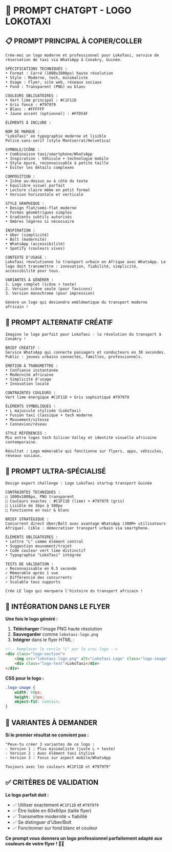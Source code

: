 # 🤖 **PROMPT CHATGPT - LOGO LOKOTAXI**

## 📋 **PROMPT PRINCIPAL À COPIER/COLLER**

```
Crée-moi un logo moderne et professionnel pour LokoTaxi, service de réservation de taxi via WhatsApp à Conakry, Guinée.

SPÉCIFICATIONS TECHNIQUES :
• Format : Carré (1000x1000px) haute résolution
• Style : Moderne, tech, minimaliste
• Usage : Flyer, site web, réseaux sociaux
• Fond : Transparent (PNG) ou blanc

COULEURS OBLIGATOIRES :
• Vert lime principal : #C1F11D
• Gris foncé : #797979  
• Blanc : #FFFFFF
• Jaune accent (optionnel) : #FFD54F

ÉLÉMENTS À INCLURE :

NOM DE MARQUE :
"LokoTaxi" en typographie moderne et lisible
Police sans-serif (style Montserrat/Helvetica)

SYMBOLE/ICÔNE :
• Combinaison taxi/smartphone/WhatsApp
• Inspiration : Véhicule + technologie mobile
• Style épuré, reconnaissable à petite taille
• Éviter les détails complexes

COMPOSITION :
• Icône au-dessus ou à côté du texte
• Équilibre visuel parfait
• Lecture claire même en petit format
• Version horizontale et verticale

STYLE GRAPHIQUE :
• Design flat/semi-flat moderne
• Formes géométriques simples
• Gradients subtils autorisés
• Ombres légères si nécessaire

INSPIRATION :
• Uber (simplicité)
• Bolt (modernité) 
• WhatsApp (accessibilité)
• Spotify (couleurs vives)

CONTEXTE D'USAGE :
LokoTaxi révolutionne le transport urbain en Afrique avec WhatsApp. Le logo doit transmettre : innovation, fiabilité, simplicité, accessibilité pour tous.

VARIANTES À GÉNÉRER :
1. Logo complet (icône + texte)
2. Version icône seule (pour favicons)
3. Version monochrome (pour impression)

Génère un logo qui deviendra emblématique du transport moderne africain !
```

## 🎯 **PROMPT ALTERNATIF CRÉATIF**

```
Imagine le logo parfait pour LokoTaxi - la révolution du transport à Conakry !

BRIEF CRÉATIF :
Service WhatsApp qui connecte passagers et conducteurs en 30 secondes. Public : jeunes urbains connectés, familles, professionnels.

ÉMOTION À TRANSMETTRE :
• Confiance instantanée
• Modernité africaine
• Simplicité d'usage
• Innovation locale

CONTRAINTES COULEURS :
Vert lime énergique #C1F11D + Gris sophistiqué #797979

ÉLÉMENTS SYMBOLIQUES :
• L majuscule stylisée (LokoTaxi)
• Fusion taxi classique + tech moderne
• Mouvement/vitesse
• Connexion/réseau

STYLE RÉFÉRENCES :
Mix entre logos tech Silicon Valley et identité visuelle africaine contemporaine.

Résultat : Logo mémorable qui fonctionne sur flyers, apps, véhicules, réseaux sociaux.
```

## 🚀 **PROMPT ULTRA-SPÉCIALISÉ**

```
Design expert challenge : Logo LokoTaxi startup transport Guinée

CONTRAINTES TECHNIQUES :
□ 1000x1000px, PNG transparent
□ Couleurs exactes : #C1F11D (lime) + #797979 (gris)
□ Lisible de 16px à 500px
□ Fonctionne en noir & blanc

BRIEF STRATÉGIQUE :
Concurrent direct Uber/Bolt avec avantage WhatsApp (300M+ utilisateurs Afrique). Cible : démocratiser transport urbain via smartphone.

ÉLÉMENTS OBLIGATOIRES :
• Lettre "L" comme élément central
• Suggestion mouvement/trajet  
• Code couleur vert lime distinctif
• Typographie "LokoTaxi" intégrée

TESTS DE VALIDATION :
✓ Reconnaissable en 0.5 seconde
✓ Mémorable après 1 vue
✓ Différencié des concurrents
✓ Scalable tous supports

Crée LE logo qui marquera l'histoire du transport africain !
```

## 📱 **INTÉGRATION DANS LE FLYER**

**Une fois le logo généré :**

1. **Télécharger** l'image PNG haute résolution
2. **Sauvegarder** comme `lokotaxi-logo.png`
3. **Intégrer** dans le flyer HTML :

```html
<!-- Remplacer le cercle "L" par le vrai logo -->
<div class="logo-section">
    <img src="lokotaxi-logo.png" alt="LokoTaxi Logo" class="logo-image">
    <div class="logo-text">LokoTaxi</div>
</div>
```

**CSS pour le logo :**
```css
.logo-image {
    width: 60px;
    height: 60px;
    object-fit: contain;
}
```

## 🎨 **VARIANTES À DEMANDER**

**Si le premier résultat ne convient pas :**

```
"Peux-tu créer 3 variantes de ce logo :
- Version 1 : Plus minimaliste (juste L + texte)
- Version 2 : Avec élément taxi stylisé
- Version 3 : Focus sur aspect mobile/WhatsApp

Toujours avec les couleurs #C1F11D et #797979"
```

## ✅ **CRITÈRES DE VALIDATION**

**Le logo parfait doit :**
- ✅ Utiliser exactement `#C1F11D` et `#797979`
- ✅ Être lisible en 60x60px (taille flyer)
- ✅ Transmettre modernité + fiabilité
- ✅ Se distinguer d'Uber/Bolt
- ✅ Fonctionner sur fond blanc et couleur

**Ce prompt vous donnera un logo professionnel parfaitement adapté aux couleurs de votre flyer ! 🎨✨**